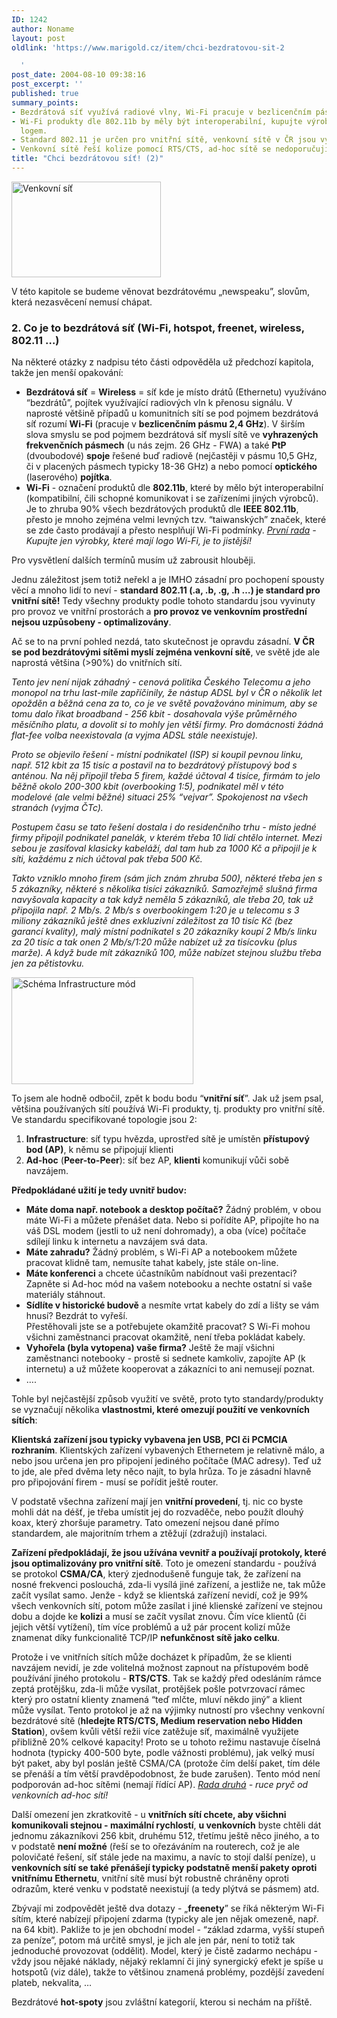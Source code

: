 ```yaml
---
ID: 1242
author: Noname
layout: post
oldlink: 'https://www.marigold.cz/item/chci-bezdratovou-sit-2

  '
post_date: 2004-08-10 09:38:16
post_excerpt: ''
published: true
summary_points:
- Bezdrátová síť využívá radiové vlny, Wi-Fi pracuje v bezlicenčním pásmu 2,4 GHz.
- Wi-Fi produkty dle 802.11b by měly být interoperabilní, kupujte výrobky s Wi-Fi
  logem.
- Standard 802.11 je určen pro vnitřní sítě, venkovní sítě v ČR jsou výjimkou.
- Venkovní sítě řeší kolize pomocí RTS/CTS, ad-hoc sítě se nedoporučují.
title: "Chci bezdrátovou síť! (2)"
---
```


<div class="rightbox"><img src="/wp-content/uploads/cache/20040810-Outdoor Wi-Fi.jpg" alt="Venkovní síť" width="239" height="153" /></div><p>
V této kapitole se budeme věnovat bezdrátovému „newspeaku&#8221;, slovům, která nezasvěcení nemusí chápat.</p>

<h3>2. Co je to bezdrátová síť (Wi-Fi, hotspot, freenet, wireless, 802.11 &#8230;)</h3>
<p>
Na některé otázky z nadpisu této části odpověděla už předchozí kapitola, takže jen menší opakování:</p>

<ul>
<li><strong>Bezdrátová síť</strong> = <strong>Wireless</strong> = síť kde je místo drátů (Ethernetu) využíváno &#8220;bezdrátů&#8221;, pojítek využívající radiových vln k přenosu signálu. V naprosté většině případů u komunitních sítí se pod pojmem bezdrátová síť rozumí <strong>Wi-Fi</strong> (pracuje v <strong>bezlicenčním pásmu 2,4 GHz</strong>). V širším slova smyslu se pod pojmem bezdrátová síť myslí sítě ve <strong>vyhrazených frekvenčních pásmech</strong> (u nás zejm. 26 GHz - FWA) a také <strong>PtP </strong>(dvoubodové) <strong>spoje</strong> řešené buď radiově (nejčastěji v pásmu 10,5 GHz, či v placených pásmech typicky 18-36 GHz) a nebo pomocí <strong>optického</strong> (laserového) <strong>pojítka</strong>.</li>
<li><strong>Wi-Fi</strong> - označení produktů dle <strong>802.11b</strong>, které by mělo být interoperabilní (kompatibilní, čili schopné komunikovat i se zařízeními jiných výrobců). Je to zhruba 90% všech bezdrátových produktů dle <strong>IEEE 802.11b</strong>, přesto je mnoho zejména velmi levných tzv. &#8220;taiwanských&#8221; značek, které se zde často prodávají a přesto nesplňují Wi-Fi podmínky. <em><u>První rada</u> - Kupujte jen výrobky, které mají logo Wi-Fi, je to jistější!</em></li>
</ul>
<p>
Pro vysvětlení dalších termínů musím už zabrousit hlouběji.</p>

<!--more--><p>
Jednu záležitost jsem totiž neřekl a je IMHO zásadní pro pochopení spousty věcí a mnoho lidí to neví - <strong>standard 802.11 (.a, .b, .g, .h &#8230;) je standard pro vnitřní sítě!</strong> Tedy všechny produkty podle tohoto standardu jsou vyvinuty pro provoz ve vnitřní prostorách a <strong>pro provoz ve venkovním prostřední nejsou uzpůsobeny - optimalizovány</strong>.</p>
<p>
Ač se to na první pohled nezdá, tato skutečnost je opravdu zásadní. <strong>V ČR se pod bezdrátovými sítěmi myslí zejména venkovní sítě</strong>, ve světě jde ale naprostá většina (&gt;90%) do vnitřních sítí.</p>
<p>
<em>Tento jev není nijak záhadný - cenová politika Českého Telecomu a jeho monopol na trhu last-mile zapříčinily, že nástup ADSL byl v ČR o několik let opožděn a běžná cena za to, co je ve světě považováno minimum, aby se tomu dalo říkat broadband - 256 kbit - dosahovala výše průměrného měsíčního platu, a dovolit si to mohly jen větší firmy. Pro domácnosti žádná flat-fee volba neexistovala (a vyjma ADSL stále neexistuje).</em></p>
<p>
<em>Proto se objevilo řešení - místní podnikatel (ISP) si koupil pevnou linku, např. 512 kbit za 15 tisíc a postavil na to bezdrátový přístupový bod s anténou. Na něj připojil třeba 5 firem, každé účtoval 4 tisíce, firmám to jelo běžně okolo 200-300 kbit (overbooking 1:5), podnikatel měl v této modelové (ale velmi běžné) situaci 25% &#8220;vejvar&#8221;. Spokojenost na všech stranách (vyjma ČTc).</em></p>
<p>
<em>Postupem času se tato řešení dostala i do residenčního trhu - místo jedné firmy připojil podnikatel panelák, v kterém třeba 10 lidí chtělo internet. Mezi sebou je zasíťoval klasicky kabeláží, dal tam hub za 1000 Kč a připojil je k síti, každému z nich účtoval pak třeba 500 Kč.</em></p>
<p>
<em>Takto vzniklo mnoho firem (sám jich znám zhruba 500), některé třeba jen s 5 zákazníky, některé s několika tisíci zákazníků. Samozřejmě slušná firma navyšovala kapacity a tak když neměla 5 zákazníků, ale třeba 20, tak už připojila např. 2 Mb/s. 2 Mb/s s overbookingem 1:20 je u telecomu s 3 miliony zákazníků ještě dnes exkluzivní záležitost za 10 tisíc Kč (bez garancí kvality), malý místní podnikatel s 20 zákazníky koupí 2 Mb/s linku za 20 tisíc a tak onen 2 Mb/s/1:20 může nabízet už za tisícovku (plus marže). A když bude mít zákazníků 100, může nabízet stejnou službu třeba jen za pětistovku.</em></p>
<div class="leftbox"><img src="/wp-content/uploads/cache/20040810-infrastructure.jpg" alt="Schéma Infrastructure mód" width="291" height="171" /></div><p>
To jsem ale hodně odbočil, zpět k bodu bodu &#8220;<strong>vnitřní síť</strong>&#8221;. Jak už jsem psal, většina používaných sítí používá Wi-Fi produkty, tj. produkty pro vnitřní sítě. Ve standardu specifikované topologie jsou 2:</p>

<ol>
<li><strong>Infrastructure</strong>: síť typu hvězda, uprostřed sítě je umístěn <strong>přístupový bod (AP)</strong>, k němu se připojují klienti</li>
<li><strong>Ad-hoc</strong> (<strong>Peer-to-Peer</strong>): síť bez AP, <strong>klienti</strong> komunikují vůči sobě navzájem.</li>
</ol>
<p>
<strong>Předpokládané užití je tedy uvnitř budov:</strong></p>

<ul>
<li><strong>Máte doma např. notebook a desktop počítač?</strong> Žádný problém, v obou máte Wi-Fi a můžete přenášet data. Nebo si pořídíte AP, připojíte ho na váš DSL modem (jestli to už není dohromady), a oba (více) počítače sdílejí linku k internetu a navzájem svá data.</li>
<li><strong>Máte zahradu?</strong> Žádný problém, s Wi-Fi AP a notebookem můžete pracovat klidně tam, nemusíte tahat kabely, jste stále on-line.</li>
<li><strong>Máte konferenci</strong> a chcete účastníkům nabídnout vaši prezentaci? Zapněte si Ad-hoc mód na vašem notebooku a nechte ostatní si vaše materiály stáhnout.</li>
<li><strong>Sídlíte v historické budově</strong> a nesmíte vrtat kabely do zdí a lišty se vám hnusí? Bezdrát to vyřeší.<br/>Přestěhovali jste se a potřebujete okamžitě pracovat? S Wi-Fi mohou všichni zaměstnanci pracovat okamžitě, není třeba pokládat kabely.</li>
<li><strong>Vyhořela (byla vytopena) vaše firma?</strong> Ještě že mají všichni zaměstnanci notebooky - prostě si sednete kamkoliv, zapojíte AP (k internetu) a už můžete kooperovat a zákazníci to ani nemusejí poznat.</li>
<li>&#8230;.</li>
</ul>
<p>
Tohle byl nejčastější způsob využití ve světě, proto tyto standardy/produkty se vyznačují několika <strong>vlastnostmi, které omezují použití ve venkovních sítích</strong>:</p>
<p>
<strong>Klientská zařízení jsou typicky vybavena jen USB, PCI či PCMCIA rozhraním</strong>. Klientských zařízení vybavených Ethernetem je relativně málo, a nebo jsou určena jen pro připojení jediného počítače (MAC adresy). Teď už to jde, ale před dvěma lety něco najít, to byla hrůza. To je zásadní hlavně pro připojování firem - musí se pořídit ještě router.</p>
<p>
V podstatě všechna zařízení mají jen <strong>vnitřní provedení</strong>, tj. nic co byste mohli dát na déšť, je třeba umístit jej do rozvaděče, nebo použít dlouhý koax, který zhoršuje parametry. Tato omezení nejsou dané přímo standardem, ale majoritním trhem a ztěžují (zdražují) instalaci.</p>
<p>
<strong>Zařízení předpokládají, že jsou užívána vevnitř a používají protokoly, které jsou optimalizovány pro vnitřní sítě</strong>. Toto je omezení standardu - používá se protokol <strong>CSMA/CA</strong>, který zjednodušeně funguje tak, že zařízení na nosné frekvenci poslouchá, zda-li vysílá jiné zařízení, a jestliže ne, tak může začít vysílat samo. Jenže - když se klientská zařízení nevidí, což je 99% všech venkovních sítí, potom může zasílat i jiné klienské zařízení ve stejnou dobu a dojde ke <strong>kolizi</strong> a musí se začít vysílat znovu. Čím více klientů (či jejich větší vytížení), tím více problémů a už pár procent kolizí může znamenat díky funkcionalitě TCP/IP <strong>nefunkčnost sítě jako celku</strong>.</p>
<p>
Protože i ve vnitřních sítích může docházet k případům, že se klienti navzájem nevidí, je zde volitelná možnost zapnout na přístupovém bodě používání jiného protokolu - <strong>RTS/CTS</strong>. Tak se každý před odesláním rámce zeptá protějšku, zda-li může vysílat, protějšek pošle potvrzovací rámec který pro ostatní klienty znamená &#8220;teď mlčte, mluví někdo jiný&#8221; a klient může vysílat. Tento protokol je až na výjimky nutností pro všechny venkovní bezdrátové sítě (<strong>hledejte RTS/CTS, Medium reservation nebo Hidden Station</strong>), ovšem kvůli větší režii více zatěžuje síť, maximálně využijete přibližně 20% celkové kapacity! Proto se u tohoto režimu nastavuje číselná hodnota (typicky 400-500 byte, podle vážnosti problému), jak velký musí být paket, aby byl poslán ještě CSMA/CA (protože čím delší paket, tím déle se přenáší a tím větší pravděpodobnost, že bude zarušen). Tento mód není podporován ad-hoc sítěmi (nemají řídící AP). <em><u>Rada druhá</u> - ruce pryč od venkovních ad-hoc sítí!</em></p>
<p>
Další omezení jen zkratkovitě - u <strong>vnitřních sítí chcete, aby všichni komunikovali stejnou - maximální rychlostí</strong>, <strong>u venkovních</strong> byste chtěli dát jednomu zákazníkovi 256 kbit, druhému 512, třetímu ještě něco jiného, a to v podstatě <strong>není možné</strong> (řeší se to ořezáváním na routerech, což je ale polovičaté řešení, síť stále jede na maximu, a navíc to stojí další peníze), u <strong>venkovních sítí se také přenášejí typicky podstatně menší pakety oproti vnitřnímu Ethernetu</strong>, vnitřní sítě musí být robustně chráněny oproti odrazům, které venku v podstatě neexistují (a tedy plýtvá se pásmem) atd.</p>
<p>
Zbývají mi zodpovědět ještě dva dotazy - „<strong>freenety</strong>&#8221; se říká některým Wi-Fi sítím, které nabízejí připojení zdarma (typicky ale jen nějak omezeně, např. na 64 kbit). Pakliže to je jen obchodní model - &#8220;základ zdarma, vyšší stupeň za peníze&#8221;, potom má určitě smysl, je jich ale jen pár, není to totiž tak jednoduché provozovat (oddělit). Model, který je čistě zadarmo nechápu - vždy jsou nějaké náklady, nějaký reklamní či jiný synergický efekt je spíše u hotspotů (viz dále), takže to většinou znamená problémy, pozdější zavedení plateb, nekvalita, &#8230;</p>
<p>
Bezdrátové <strong>hot-spoty</strong> jsou zvláštní kategorií, kterou si nechám na příště.</p>